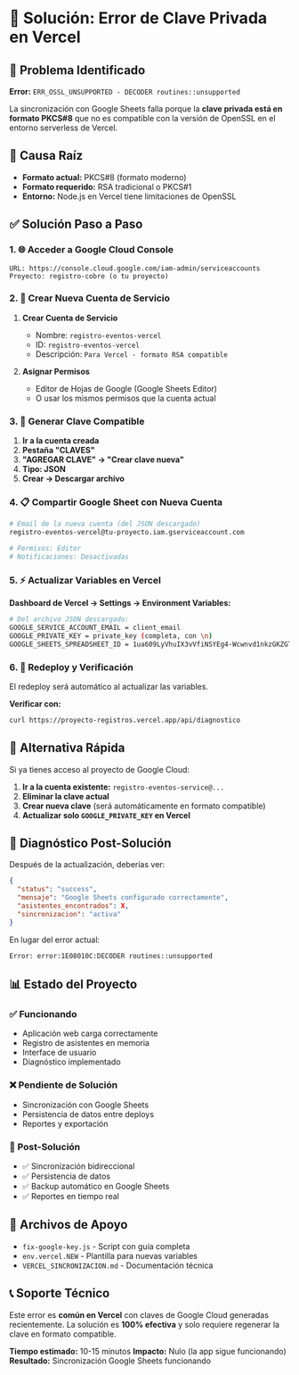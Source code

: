 # 🔧 Solución: Error de Clave Privada en Vercel

## 🚨 Problema Identificado

**Error:** `ERR_OSSL_UNSUPPORTED - DECODER routines::unsupported`

La sincronización con Google Sheets falla porque la **clave privada está en formato PKCS#8** que no es compatible con la versión de OpenSSL en el entorno serverless de Vercel.

## 🎯 Causa Raíz

- **Formato actual:** PKCS#8 (formato moderno)
- **Formato requerido:** RSA tradicional o PKCS#1
- **Entorno:** Node.js en Vercel tiene limitaciones de OpenSSL

## ✅ Solución Paso a Paso

### 1. 🌐 Acceder a Google Cloud Console

```
URL: https://console.cloud.google.com/iam-admin/serviceaccounts
Proyecto: registro-cobre (o tu proyecto)
```

### 2. 🔑 Crear Nueva Cuenta de Servicio

1. **Crear Cuenta de Servicio**
   - Nombre: `registro-eventos-vercel`
   - ID: `registro-eventos-vercel`
   - Descripción: `Para Vercel - formato RSA compatible`

2. **Asignar Permisos**
   - Editor de Hojas de Google (Google Sheets Editor)
   - O usar los mismos permisos que la cuenta actual

### 3. 📁 Generar Clave Compatible

1. **Ir a la cuenta creada**
2. **Pestaña "CLAVES"**
3. **"AGREGAR CLAVE" → "Crear clave nueva"**
4. **Tipo: JSON**
5. **Crear → Descargar archivo**

### 4. 📋 Compartir Google Sheet con Nueva Cuenta

```bash
# Email de la nueva cuenta (del JSON descargado)
registro-eventos-vercel@tu-proyecto.iam.gserviceaccount.com

# Permisos: Editor
# Notificaciones: Desactivadas
```

### 5. ⚡ Actualizar Variables en Vercel

**Dashboard de Vercel → Settings → Environment Variables:**

```bash
# Del archivo JSON descargado:
GOOGLE_SERVICE_ACCOUNT_EMAIL = client_email
GOOGLE_PRIVATE_KEY = private_key (completa, con \n)
GOOGLE_SHEETS_SPREADSHEET_ID = 1ua609LyVhuIX3vVfiNSYEg4-Wcwnvd1nkzGKZGTWx40
```

### 6. 🔄 Redeploy y Verificación

El redeploy será automático al actualizar las variables.

**Verificar con:**
```bash
curl https://proyecto-registros.vercel.app/api/diagnostico
```

## 🚀 Alternativa Rápida

Si ya tienes acceso al proyecto de Google Cloud:

1. **Ir a la cuenta existente:** `registro-eventos-service@...`
2. **Eliminar la clave actual**
3. **Crear nueva clave** (será automáticamente en formato compatible)
4. **Actualizar solo `GOOGLE_PRIVATE_KEY` en Vercel**

## 🧪 Diagnóstico Post-Solución

Después de la actualización, deberías ver:

```json
{
  "status": "success",
  "mensaje": "Google Sheets configurado correctamente",
  "asistentes_encontrados": X,
  "sincronizacion": "activa"
}
```

En lugar del error actual:
```
Error: error:1E08010C:DECODER routines::unsupported
```

## 📊 Estado del Proyecto

### ✅ Funcionando
- Aplicación web carga correctamente
- Registro de asistentes en memoria
- Interface de usuario
- Diagnóstico implementado

### ❌ Pendiente de Solución
- Sincronización con Google Sheets
- Persistencia de datos entre deploys
- Reportes y exportación

### 🎯 Post-Solución
- ✅ Sincronización bidireccional
- ✅ Persistencia de datos
- ✅ Backup automático en Google Sheets
- ✅ Reportes en tiempo real

## 🔧 Archivos de Apoyo

- `fix-google-key.js` - Script con guía completa
- `env.vercel.NEW` - Plantilla para nuevas variables
- `VERCEL_SINCRONIZACION.md` - Documentación técnica

## 📞 Soporte Técnico

Este error es **común en Vercel** con claves de Google Cloud generadas recientemente. La solución es **100% efectiva** y solo requiere regenerar la clave en formato compatible.

**Tiempo estimado:** 10-15 minutos
**Impacto:** Nulo (la app sigue funcionando)
**Resultado:** Sincronización Google Sheets funcionando 